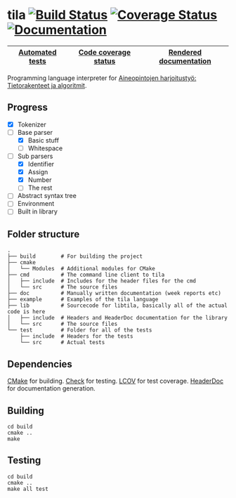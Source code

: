 tila [![Build Status][travis-img]][travis-link] [![Coverage Status][coveralls-img]][coveralls-link] [![Documentation][docs-img]][docs-link]
====


| [Automated tests][travis-link] | [Code coverage status][coveralls-link] | [Rendered documentation][docs-link] |
| ------------------------------ | -------------------------------------- | ----------------------------------- |

Programming language interpreter for [Aineopintojen harjoitustyö: Tietorakenteet ja algoritmit][course-link].

Progress
--------

- [x] Tokenizer
- [ ] Base parser
  - [x] Basic stuff
  - [ ] Whitespace
- [ ] Sub parsers
  - [x] Identifier
  - [x] Assign
  - [x] Number
  - [ ] The rest
- [ ] Abstract syntax tree
- [ ] Environment
- [ ] Built in library

Folder structure
----------------

    .
    ├── build        # For building the project
    ├── cmake
    │   └── Modules  # Additional modules for CMake
    ├── cmd          # The command line client to tila
    │   ├── include  # Includes for the header files for the cmd
    │   └── src      # The source files
    ├── doc          # Manually written documentation (week reports etc)
    ├── example      # Examples of the tila language
    ├── lib          # Sourcecode for libtila, basically all of the actual code is here
    │   ├── include  # Headers and HeaderDoc documentation for the library
    │   └── src      # The source files
    └── test         # Folder for all of the tests
        ├── include  # Headers for the tests
        └── src      # Actual tests

Dependencies
------------

[CMake][cmake] for building. [Check][check] for testing. [LCOV][lcov] for test coverage. [HeaderDoc][hdoc] for documentation generation.

Building
--------

    cd build
    cmake ..
    make

Testing
-------

    cd build
    cmake ..
    make all test


[course-link]: https://www.cs.helsinki.fi/courses/58161/2015/k/a/1
[travis-img]: https://img.shields.io/travis/JuhaniImberg/tila.svg?style=flat-square
[travis-link]: https://travis-ci.org/JuhaniImberg/tila
[coveralls-img]: https://img.shields.io/coveralls/JuhaniImberg/tila.svg?style=flat-square
[coveralls-link]: https://coveralls.io/r/JuhaniImberg/tila?branch=master
[docs-img]: https://img.shields.io/badge/docs-yep-brightgreen.svg?style=flat-square
[docs-link]: http://ahdoc.pieso.me/JuhaniImberg/tila/index.html
[cmake]: http://www.cmake.org/
[check]: http://check.sourceforge.net/
[lcov]: http://ltp.sourceforge.net/coverage/lcov.php
[hdoc]: https://developer.apple.com/library/mac/documentation/DeveloperTools/Conceptual/HeaderDoc/intro/intro.html
